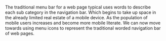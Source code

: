 The traditional menu bar for a web page typical uses words to describe each sub category in the navigation bar.  Which begins to take up space in the already limited real estate of a mobile device. As the population of mobile users increases and become more mobile literate. We can now move towards using menu icons to represent the traditional worded navigation bar of web pages.
